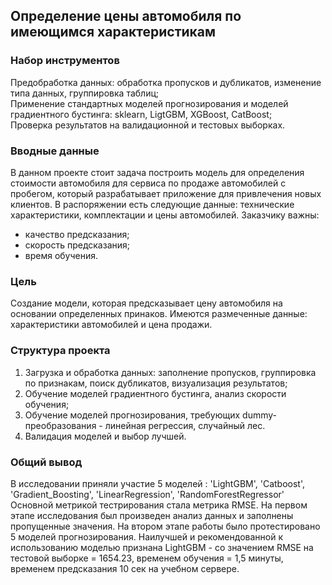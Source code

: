 
## Определение цены автомобиля по имеющимся характеристикам

### Набор инструментов

Предобработка данных: обработка пропусков и дубликатов, изменение типа данных, группировка таблиц;  
Применение стандартных моделей прогнозирования и моделей градиентного бустинга: sklearn, LigtGBM, XGBoost, CatBoost;  
Проверка результатов на валидационной и тестовых выборках.
### Вводные данные
В данном проекте стоит задача построить модель для определения стоимости автомобиля для сервиса по продаже автомобилей с пробегом, который разрабатывает приложение для привлечения новых клиентов. В распоряжении есть следующие данные: технические характеристики, комплектации и цены автомобилей.
Заказчику важны:
* качество предсказания;
* скорость предсказания;
* время обучения.  

### Цель 
Создание модели, которая предсказывает цену автомобиля на основании определенных принаков.
Имеются размеченные данные: характеристики автомобилей и цена продажи.  

### Структура проекта 
1. Загрузка и обработка данных: заполнение пропусков, группировка по признакам, поиск дубликатов, визуализация результатов;
2. Обучение моделей градиентного бустинга, анализ скорости обучения;
3. Обучение моделей прогнозирования, требующих dummy-преобразования - линейная регрессия, случайный лес.
4. Валидация моделей и выбор лучшей.  

### Общий вывод  
В исследовании приняли участие 5 моделей : 'LightGBM', 'Catboost', 'Gradient_Boosting', 'LinearRegression', 'RandomForestRegressor'  
Основной метрикой тестрирования стала метрика RMSE.
На первом этапе исследования был произведен анализ данных и заполнены пропущенные значения.
На втором этапе работы было протестировано 5 моделей прогнозирования. 
Наилучшей и рекомендованной к использованию моделью признана LightGBM - со значением RMSE на тестовой выборке = 1654.23,  временем обучения = 1,5 минуты, временем предсказания 10 сек на учебном сервере.
